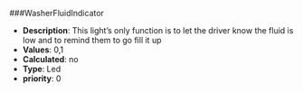 ###WasherFluidIndicator
- **Description**: This light’s only function is to let the driver know the fluid is low and to remind them to go fill it up
- **Values**:   0,1
- **Calculated**: no
- **Type**: Led
- **priority**: 0
